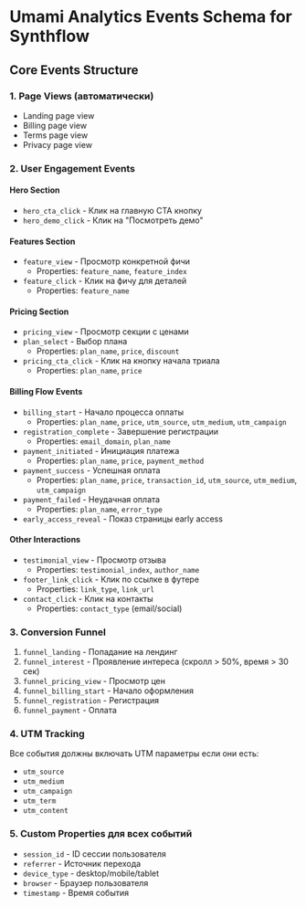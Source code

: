 # Umami Analytics Events Schema for Synthflow

## Core Events Structure

### 1. Page Views (автоматически)
- Landing page view
- Billing page view 
- Terms page view
- Privacy page view

### 2. User Engagement Events

#### Hero Section
- `hero_cta_click` - Клик на главную CTA кнопку
- `hero_demo_click` - Клик на "Посмотреть демо"

#### Features Section  
- `feature_view` - Просмотр конкретной фичи
  - Properties: `feature_name`, `feature_index`
- `feature_click` - Клик на фичу для деталей
  - Properties: `feature_name`

#### Pricing Section
- `pricing_view` - Просмотр секции с ценами
- `plan_select` - Выбор плана
  - Properties: `plan_name`, `price`, `discount`
- `pricing_cta_click` - Клик на кнопку начала триала
  - Properties: `plan_name`, `price`

#### Billing Flow Events
- `billing_start` - Начало процесса оплаты
  - Properties: `plan_name`, `price`, `utm_source`, `utm_medium`, `utm_campaign`
- `registration_complete` - Завершение регистрации
  - Properties: `email_domain`, `plan_name`
- `payment_initiated` - Инициация платежа
  - Properties: `plan_name`, `price`, `payment_method`
- `payment_success` - Успешная оплата
  - Properties: `plan_name`, `price`, `transaction_id`, `utm_source`, `utm_medium`, `utm_campaign`
- `payment_failed` - Неудачная оплата
  - Properties: `plan_name`, `error_type`
- `early_access_reveal` - Показ страницы early access

#### Other Interactions
- `testimonial_view` - Просмотр отзыва
  - Properties: `testimonial_index`, `author_name`
- `footer_link_click` - Клик по ссылке в футере
  - Properties: `link_type`, `link_url`
- `contact_click` - Клик на контакты
  - Properties: `contact_type` (email/social)

### 3. Conversion Funnel

1. `funnel_landing` - Попадание на лендинг
2. `funnel_interest` - Проявление интереса (скролл > 50%, время > 30 сек)
3. `funnel_pricing_view` - Просмотр цен
4. `funnel_billing_start` - Начало оформления
5. `funnel_registration` - Регистрация
6. `funnel_payment` - Оплата

### 4. UTM Tracking

Все события должны включать UTM параметры если они есть:
- `utm_source`
- `utm_medium`
- `utm_campaign`
- `utm_term`
- `utm_content`

### 5. Custom Properties для всех событий

- `session_id` - ID сессии пользователя
- `referrer` - Источник перехода
- `device_type` - desktop/mobile/tablet
- `browser` - Браузер пользователя
- `timestamp` - Время события